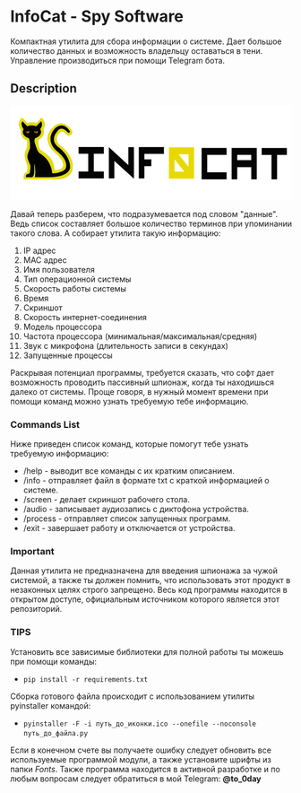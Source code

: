 # InfoCat - Spy Software
Компактная утилита для сбора информации о системе. Дает большое количество данных и возможность владельцу оставаться в тени. Управление производиться при помощи Telegram бота.
## Description
![Logotype](https://github.com/NeoCreat0r/infocat/blob/main/infocat.png)

Давай теперь разберем, что подразумевается под словом "данные". Ведь список составляет большое количество терминов при упоминании такого слова. А собирает утилита такую информацию:

 1. IP адрес
 2. MAC адрес
 3. Имя пользователя
 4. Тип операционной системы
 5. Скорость работы системы
 6. Время
 7. Скриншот
 8. Скорость интернет-соединения
 9. Модель процессора
 10. Частота процессора (минимальная/максимальная/средняя)
 11. Звук с микрофона (длительность записи в секундах)
 12. Запущенные процессы
 
Раскрывая потенциал программы, требуется сказать, что софт дает возможность проводить пассивный шпионаж, когда ты находишься далеко от системы. Проще говоря, в нужный момент времени при помощи команд можно узнать требуемую тебе информацию.

### Commands List
Ниже приведен список команд, которые помогут тебе узнать требуемую информацию:

* /help - выводит все команды с их кратким описанием.
* /info - отправляет файл в формате txt с краткой информацией о системе.
* /screen - делает скриншот рабочего стола.
* /audio - записывает аудиозапись с диктофона устройства.
* /process - отправляет список запущенных программ.
* /exit - завершает работу и отключается от устройства.


### Important
Данная утилита не предназначена для введения шпионажа за чужой системой, а также ты должен помнить, что использовать этот продукт в незаконных целях строго запрещено. Весь код программы находится в открытом доступе, официальным источником которого является этот репозиторий.

### TIPS
Установить все зависимые библиотеки для полной работы ты можешь при помощи команды:
* `pip install -r requirements.txt`

Сборка готового файла происходит с использованием утилиты pyinstaller командой:
* `pyinstaller -F -i путь_до_иконки.ico --onefile --noconsole путь_до_файла.py`

Если в конечном счете вы получаете ошибку следует обновить все используемые программой модули, а также установите шрифты из папки *Fonts*. Также программа находится в активной разработке и по любым вопросам следует обратиться в мой Telegram: **@to_0day**

